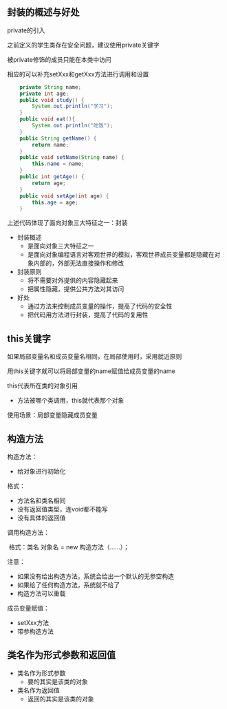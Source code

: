 ## 封装的概述与好处

private的引入

之前定义的学生类存在安全问题，建议使用private关键字

被private修饰的成员只能在本类中访问

相应的可以补充setXxx和getXxx方法进行调用和设置

```java
	private String name;
	private int age;
	public void study() {
		System.out.println("学习");
	}
	public void eat(){
		System.out.println("吃饭");
	}
	public String getName() {
		return name;
	}
	public void setName(String name) {
		this.name = name;
	}
	public int getAge() {
		return age;
	}
	public void setAge(int age) {
		this.age = age;
	}
```

上述代码体现了面向对象三大特征之一：封装

- 封装概述
  - 是面向对象三大特征之一
  - 是面向对象编程语言对客观世界的模拟，客观世界成员变量都是隐藏在对象内部的，外部无法直接操作和修改
- 封装原则
  - 将不需要对外提供的内容隐藏起来
  - 把属性隐藏，提供公共方法对其访问
- 好处
  - 通过方法来控制成员变量的操作，提高了代码的安全性
  - 把代码用方法进行封装，提高了代码的复用性

## this关键字

如果局部变量名和成员变量名相同，在局部使用时，采用就近原则

用this关键字就可以将局部变量的name赋值给成员变量的name

this代表所在类的对象引用

- 方法被哪个类调用，this就代表那个对象

使用场景：局部变量隐藏成员变量

## 构造方法

构造方法：

- 给对象进行初始化

格式：

- 方法名和类名相同
- 没有返回值类型，连void都不能写
- 没有具体的返回值

调用构造方法：

​        格式：类名  对象名 = new 构造方法（……）；

注意：

- 如果没有给出构造方法，系统会给出一个默认的无参空构造
- 如果给了任何构造方法，系统就不给了
- 构造方法可以重载

成员变量赋值：

- setXxx方法
- 带参构造方法

## 类名作为形式参数和返回值

- 类名作为形式参数
  - 要的其实是该类的对象
- 类名作为返回值
  - 返回的其实是该类的对象